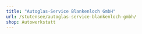 ```yaml
---
title: "Autoglas-Service Blankenloch GmbH"
url: /stutensee/autoglas-service-blankenloch-gmbh/
shop: Autowerkstatt
---
```

